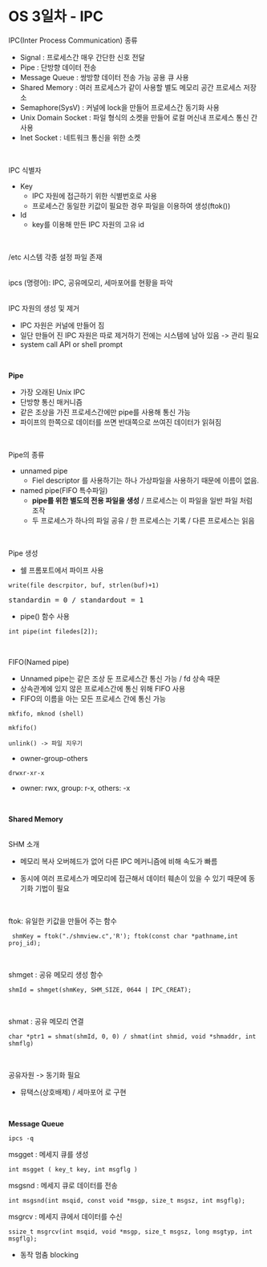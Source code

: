 # OS 3일차 - IPC

IPC(Inter Process Communication) 종류
- Signal : 프로세스간 매우 간단한 신호 전달
- Pipe : 단방향 데이터 전송
- Message Queue : 쌍방향 데이터 전송 가능 공용 큐 사용
- Shared Memory : 여러 프로세스가 같이 사용할 별도 메모리 공간 프로세스 저장소
- Semaphore(SysV) : 커널에 lock을 만들어 프로세스간 동기화 사용
- Unix Domain Socket : 파일 형식의 소켓을 만들어 로컬 머신내 프로세스 통신 간 사용
- Inet Socket : 네트워크 통신을 위한 소켓  
<br/>

IPC 식별자
- Key 
    * IPC 자원에 접근하기 위한 식별번호로 사용
    * 프로세스간 동일한 키값이 필요한 경우 파일을 이용하여 생성(ftok()) 
- Id
    * key를 이용해 만든 IPC 자원의 고유 id  
<br/>

/etc 시스템 각종 설정 파일 존재  
<br/>

ipcs (명령어): IPC, 공유메모리, 세마포어를 현황을 파악  
<br/>

IPC 자원의 생성 및 제거  
- IPC 자원은 커널에 만들어 짐
- 일단 만들어 진 IPC 자원은 따로 제거하기 전에는 시스템에 남아 있음 -> 관리 필요
- system call API or shell prompt  
<br/>

**Pipe**  
- 가장 오래된 Unix IPC
- 단방향 통신 매커니즘
- 같은 조상을 가진 프로세스간에만 pipe를 사용해 통신 가능
- 파이프의 한쪽으로 데이터를 쓰면 반대쪽으로 쓰여진 데이터가 읽혀짐  
<br/>

Pipe의 종류
- unnamed pipe
    * Fiel descriptor 를 사용하기는 하나 가상파일을 사용하기 때문에 이름이 없음.
- named pipe(FIFO 특수파일)
    * **pipe를 위한 별도의 전용 파일을 생성** / 프로세스는 이 파일을 일반 파일 처럼 조작
    * 두 프로세스가 하나의 파일 공유 / 한 프로세스는 기록 / 다른 프로세스는 읽음  
<br/>

Pipe 생성
- 쉘 프롬포트에서 파이프 사용

<pre><code>write(file descrpitor, buf, strlen(buf)+1)</code></pre>
<pre>standardin = 0 / standardout = 1</pre>

- pipe() 함수 사용
<pre><code>int pipe(int filedes[2]);</code></pre>  
<br/>

FIFO(Named pipe)
- Unnamed pipe는 같은 조상 둔 프로세스간 통신 가능 / fd 상속 때문
- 상속관계에 있지 않은 프로세스간에 통신 위해 FIFO 사용
- FIFO의 이름을 아는 모든 프로세스 간에 통신 가능
<pre><code>mkfifo, mknod (shell)</code></pre>
<pre><code>mkfifo()</code></pre>

<pre><code>unlink() -> 파일 지우기</code></pre>

- owner-group-others
<pre><code>drwxr-xr-x</code></pre>

  * owner: rwx, group: r-x, others: -x  
<br/>

**Shared Memory**  
<br/>

SHM 소개

- 메모리 복사 오버헤드가 없어 다른 IPC 메커니즘에 비해 속도가 빠름  

- 동시에 여러 프로세스가 메모리에 접근해서 데이터 훼손이 있을 수 있기 때문에 동기화 기법이 필요  


<br/>



ftok: 유일한 키값을 만들어 주는 함수  
<pre><code> shmKey = ftok("./shmview.c",'R'); ftok(const char *pathname,int proj_id);</code></pre>  
<br/>

shmget : 공유 메모리 생성 함수
<pre><code>shmId = shmget(shmKey, SHM_SIZE, 0644 | IPC_CREAT);</code></pre>  
<br/>

shmat : 공유 메모리 연결
<pre><code>char *ptr1 = shmat(shmId, 0, 0) / shmat(int shmid, void *shmaddr, int shmflg)</code></pre>  
<br/>  

공유자원 -> 동기화 필요
* 뮤택스(상호배제) / 세마포어 로 구현  
<br/>  


**Message Queue**  

<pre><code>ipcs -q</code></pre>

msgget : 메세지 큐를 생성
<pre><code>int msgget ( key_t key, int msgflg )</pre></code>

msgsnd : 메세지 큐로 데이터를 전송
<pre><code>int msgsnd(int msqid, const void *msgp, size_t msgsz, int msgflg);</pre></code>

msgrcv : 메세지 큐에서 데이터를 수신
<pre><code>ssize_t msgrcv(int msqid, void *msgp, size_t msgsz, long msgtyp, int msgflg);</pre></code>

- 동작 멈춤 blocking